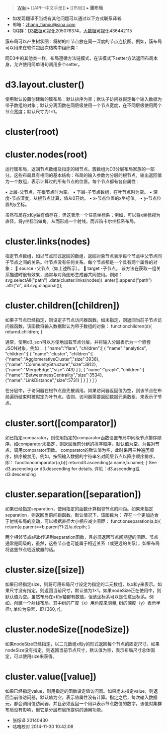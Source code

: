 > [Wiki](Home) ▸ [[API--中文手册]] ▸ [[布局]] ▸ **簇布局**

* 如发现翻译不当或有其他问题可以通过以下方式联系译者:
* 邮箱：zhang_tianxu@sina.com
* QQ群：[D3数据可视化](http://jq.qq.com/?_wv=1027&k=ZGcqYF)205076374，[大数据可视化](http://jq.qq.com/?_wv=1027&k=S8wGMe)436442115

簇布局可以产生树状图：将树的叶节点放在同一深度的节点连接图。例如，簇布局可以用来在软件包层次结构中组织类：
 
同D3中的其他类一样，布局遵循方法链模式，在该模式下setter方法返回布局本身，允许使用简单语句调用多个setter。
# d3.layout.cluster()

使用默认设置创建新的簇布局：默认排序为空；默认子访问器假定每个输入数据为带子数组的对象；默认分离函数在同层级使用一个节点宽度，在不同层级使用两个节点宽度；默认尺寸为1×1。
# cluster(root) 
# cluster.nodes(root)

运行簇布局，返回节点数组及指定的根节点。簇数组为D3分层布局家族的一部分。这些布局具有相同的基本结构：布局的输入参数为分层的根节点，输出返回值为一个数组，表示计算过的所有节点的位置。每个节点都有各自属性：

•	上层-父节点，在根节点时为空。
•	下层-子节点数组，在叶节点时为空。
•	深度-节点深度，从根节点计算，值从0开始。
•	x-节点位置的x坐标值。
•	y-节点位置的y坐标。

虽然布局在x和y轴有值存在，但这表示一个任意坐标系；例如，可以将x坐标视为直径，将y坐标当做角，从而形成一个射线，而非笛卡尔坐标系布局。

# cluster.links(nodes)

指定节点数组，如以节点形式返回的数组，返回对象节点表示每个节点中父节点同子节点之间的关系。叶节点没有任何关系。每个节点都是一个具有两个属性的对象：
	source -父节点（如上述所示）。
	target -子节点。
该方法在获取一组关系描述时很有效果，通常与对角图形生成器共同使用。例如：
svg.selectAll("path")
    .data(cluster.links(nodes))
  .enter().append("path")
    .attr("d", d3.svg.diagonal());
# cluster.children([children])
如果子节点已经指定，则设定子节点访问器函数。如未指定，则返回当前子节点访问器函数，该函数将输入数据默认为带子数组的对象：
functionchildren(d){
returnd.children;
}

通常，使用d3.json可以方便地加载节点分层，并将输入分层表示为一个嵌套JSON对象。例如：
{
"name":"flare",
"children":[
{
"name":"analytics",
"children":[
{
"name":"cluster",
"children":[
{"name":"AgglomerativeCluster","size":3938},
{"name":"CommunityStructure","size":3812},
{"name":"MergeEdge","size":743}
]
},
{
"name":"graph",
"children":[
{"name":"BetweennessCentrality","size":3534},
{"name":"LinkDistance","size":5731}
]
}
]
}
]
}

在分层中，子访问器在根节点首先被调用。如果访问器返回值为空，则该节点在布局遍历结束时被假定为叶节点。否则，访问器需要返回数据元素数组，来表示子节点。
# cluster.sort([comparator])

如已指定comparator，则使用指定的comparator函数设置布局中同级节点排序顺序。如comparator未指定，则返回当前分组的排序顺序，默认值为空。为每对节点，调用comparator函数。 comparator的默认值为空，此时采用三种遍历顺序，排序被禁用。例如，按照输入数据的字符串名对同层节点以降序顺序排序，即：
functioncomparator(a,b){
returnd3.ascending(a.name,b.name);
}
See d3.ascending or d3.descending for details.
详见：d3.ascending或d3.descending
# cluster.separation([separation])
如果已经指定separation，使用指定的函数计算相邻节点的间距。如果未指定separation，则返回当前间距函数。默认情况下，该函数为：
存在一个更加适合于射线布局的变动，可以根据直径大小相应减少间距：
functionseparation(a,b){
return(a.parent==b.parent?1:2)/a.depth;
}

两个相邻节点a和b传递到separation函数，且必须返回节点间期望的间距。节点通常是同级的，虽然，这些节点也可能属于相近关系（或更远的关系），如果布局将这些节点临近放置的话。

# cluster.size([size])

如果已经指定size，则将可用布局尺寸设定为指定的二元数组，以x和y来表示。如果尺寸没有指定，则返回当前尺寸，默认值为1×1，如果nodeSize正在使用中，则默认值为空。虽然布局在x和y轴都有数值，但该坐标系可以是任意坐标系。例如，创建一个射线布局，其中树的广度（x）用角度来测量, 树的深度（y）表示半径r, 单位为像素，即 [360, r]。

# cluster.nodeSize([nodeSize])
如果nodeSize已经指定，以二元数组x和y的形式返回每个节点的固定尺寸。如果nodeSize没有指定，则返回当前节点尺寸，默认值为空，表示布局尺寸总体固定，可以使用size来获得。

# cluster.value([value])
如果已经指定value，则用指定的函数设定值访问器。如果尚未指定value，则返回当前值访问器，默认值为空，表示值属性没有计算。指定之后，每次输入数据元，都会调用值访问器，并且必须返回一个用以表示节点数值的数字。该值对集群布局没有影响，但它是分层布局所提供的通用功能。

* 张烁译 20140430 
* 咕噜校对 2014-11-30 10:42:08